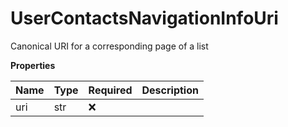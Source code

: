 # UserContactsNavigationInfoUri

Canonical URI for a corresponding page of a list

**Properties**

| Name | Type | Required | Description |
| :--- | :--- | :------- | :---------- |
| uri  | str  | ❌       |             |

<!-- This file was generated by liblab | https://liblab.com/ -->
